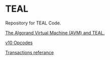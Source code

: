 # TEAL
Repository for TEAL Code.

[The Algorand Virtual Machine (AVM) and TEAL.](https://developer.algorand.org/docs/get-details/dapps/avm/teal/specification/)

[v10 Opcodes](https://developer.algorand.org/docs/get-details/dapps/avm/teal/opcodes/v10/)

[Transactions referance](https://developer.algorand.org/docs/get-details/transactions/transactions/)
